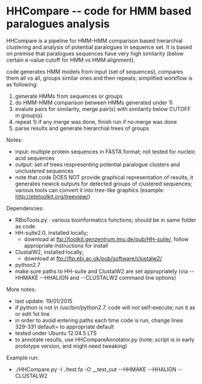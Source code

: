 HHCompare -- code for HMM based paralogues analysis
=========================================================

HHCompare is a pipeline for HMM-HMM comparison based hierarchial clustering 
and analysis of potential paralogues in sequence set.
It is based on premise that paralogues sequences have very high similarity
(below certain e-value cutoff for HMM vs HMM alignment). 

code generates HMM models from input (set of sequences), compares them
all vs all, groups similar ones and then repeats; simplified workflow is as following:

1. generate HMMs from sequences or groups
2. do HMM-HMM comparison between HMMs generated under 1)
3. evalute pairs for similarity, merge pair(s) with similarity below CUTOFF in group(s)
4. repeat 1) if any merge was done, finish run if no merge was done
5. parse results and generate hierarchial trees of groups 

Notes: 
- input: multiple protein sequences in FASTA format; not tested for nucleic acid sequences
- output: set of trees respresenting potential paralogue clusters and unclustered sequences
- note that code DOES NOT provide graphical representation of results, it generates newick outputs 
for detected groups of clustered sequences; various tools can convert it into tree-like graphics (example: http://etetoolkit.org/treeview/)

Dependencies: 
- RBioTools.py : various bioinformatics functions; should be in same folder as code
- HH-suite2.0, installed locally;
    - download at ftp://toolkit.genzentrum.lmu.de/pub/HH-suite/, follow appropriate instructions for install
- ClustalW2, installed locally; 
    - download at ftp://ftp.ebi.ac.uk/pub/software/clustalw2/
- python2.7
- make sure paths to HH-suite and ClustalW2 are set appropriately (via --HHMAKE --HHALIGN and --CLUSTALW2 command line options)

More notes: 
- last update: 19/01/2015
- if python is not in /usr/bin/python2.7, code will not self-execute; run it as <python> <codename> or edit 1st line
- in order to avoid entering paths each time code is run, change lines 329-331 default= to appropriate default
- tested under Ubuntu 12.04.5 LTS
- to annotate results, use HHCompareAnnotator.py (note: script is in early prototype version, and might need tweaking)

Example run: 
- ./HHCompare.py -I ./test.fa -O __test_out --HHMAKE <path> --HHALIGN <path> --CLUSTALW2 <path> 